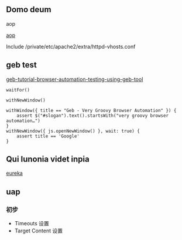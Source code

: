 ## Domo deum

aop

[aop](http://www.iteye.com/topic/1116696)

Include /private/etc/apache2/extra/httpd-vhosts.conf

## geb test

[geb-tutorial-browser-automation-testing-using-geb-tool](http://www.softwaretestinghelp.com/geb-tutorial-browser-automation-testing-using-geb-tool/)

    waitFor()

    withNewWindow()

    withWindow({ title == "Geb - Very Groovy Browser Automation" }) {
        assert $("#slogan").text().startsWith("very groovy browser automation…")
    }
    withNewWindow({ js.openNewWindow() }, wait: true) {
        assert title == 'Google'
    }

## Qui Iunonia videt inpia

[eureka](https://skyao.gitbooks.io/learning-microservice/content/implementation/core/registry/eureka.html)

## uap

### 初步

* Timeouts 设置
* Target Content 设置


